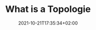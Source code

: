 ---
title: "What is a Topologie"
date: 2021-10-21T17:35:34+02:00
draft: false
tags: ["rapport", "AFD"]
weight: 1
---